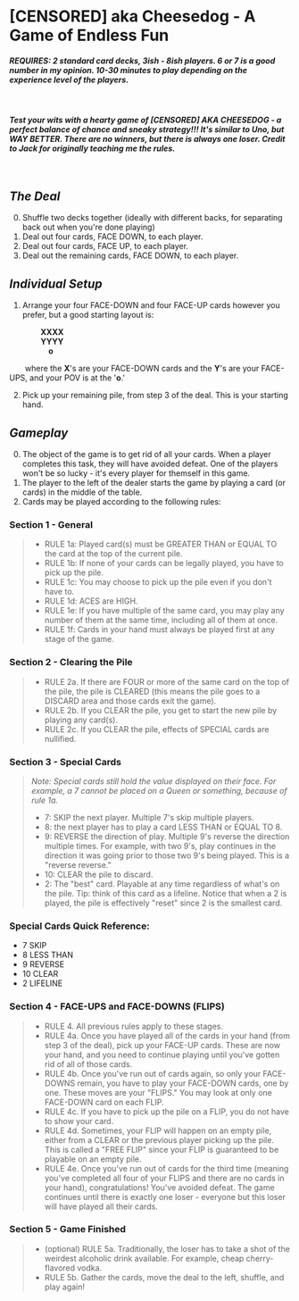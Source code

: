 # **[CENSORED] aka Cheesedog - A Game of Endless Fun**

#### _REQUIRES: 2 standard card decks, 3ish - 8ish players. 6 or 7 is a good number in my opinion. 10-30 minutes to play depending on the experience level of the players\._

<br/>

#### _Test your wits with a hearty game of [CENSORED] AKA CHEESEDOG - a perfect balance of chance and sneaky strategy!!! It's similar to Uno, but WAY BETTER. There are no winners, but there is always one loser. Credit to Jack for originally teaching me the rules._

<br/>

## _The Deal_

0. Shuffle two decks together (ideally with different backs, for separating back out when you're done playing)
1. Deal out four cards, FACE DOWN, to each player.
2. Deal out four cards, FACE UP, to each player.
3. Deal out the remaining cards, FACE DOWN, to each player.

## _Individual Setup_

1. Arrange your four FACE-DOWN and four FACE-UP cards however you prefer, but a good starting layout is:

&emsp;&emsp;&emsp;&emsp;**XXXX**\
&emsp;&emsp;&emsp;&emsp;**YYYY**\
&emsp;&emsp;&emsp;&emsp;&emsp;**o**

&emsp;&emsp;where the **X**'s are your FACE-DOWN cards and the **Y**'s are your FACE-UPS, and your POV is at the '**o**.'

2. Pick up your remaining pile, from step 3 of the deal. This is your starting hand.

## _Gameplay_

0. The object of the game is to get rid of all your cards. When a player completes this task, they will have avoided defeat. One of the players won't be so lucky - it's every player for themself in this game.
1. The player to the left of the dealer starts the game by playing a card (or cards) in the middle of the table.
2. Cards may be played according to the following rules:

### Section 1 - General

> - RULE 1a: Played card(s) must be GREATER THAN or EQUAL TO the card at the top of the current pile.
> - RULE 1b: If none of your cards can be legally played, you have to pick up the pile.
> - RULE 1c: You may choose to pick up the pile even if you don't have to.
> - RULE 1d: ACES are HIGH.
> - RULE 1e: If you have multiple of the same card, you may play any number of them at the same time, including all of them at once.
> - RULE 1f: Cards in your hand must always be played first at any stage of the game.

### Section 2 - Clearing the Pile

> - RULE 2a. If there are FOUR or more of the same card on the top of the pile, the pile is CLEARED (this means the pile goes to a DISCARD area and those cards exit the game).
> - RULE 2b. If you CLEAR the pile, you get to start the new pile by playing any card(s).
> - RULE 2c. If you CLEAR the pile, effects of SPECIAL cards are nullified.

### Section 3 - Special Cards

> _Note: Special cards still hold the value displayed on their face. For example, a 7 cannot be placed on a Queen or something, because of rule 1a._
>
> - 7: SKIP the next player. Multiple 7's skip multiple players.
> - 8: the next player has to play a card LESS THAN or EQUAL TO 8.
> - 9: REVERSE the direction of play. Multiple 9's reverse the direction multiple times. For example, with two 9's, play continues in the direction it was going prior to those two 9's being played. This is a "reverse reverse."
> - 10: CLEAR the pile to discard.
> - 2: The "best" card. Playable at any time regardless of what's on the pile. Tip: think of this card as a lifeline. Notice that when a 2 is played, the pile is effectively "reset" since 2 is the smallest card.

### Special Cards Quick Reference:

- 7 SKIP
- 8 LESS THAN
- 9 REVERSE
- 10 CLEAR
- 2 LIFELINE

### Section 4 - FACE-UPS and FACE-DOWNS (FLIPS)

> - RULE 4. All previous rules apply to these stages.
> - RULE 4a. Once you have played all of the cards in your hand (from step 3 of the deal), pick up your FACE-UP cards. These are now your hand, and you need to continue playing until you've gotten rid of all of those cards.
> - RULE 4b. Once you've run out of cards again, so only your FACE-DOWNS remain, you have to play your FACE-DOWN cards, one by one. These moves are your "FLIPS." You may look at only one FACE-DOWN card on each FLIP.
> - RULE 4c. If you have to pick up the pile on a FLIP, you do not have to show your card.
> - RULE 4d. Sometimes, your FLIP will happen on an empty pile, either from a CLEAR or the previous player picking up the pile. This is called a "FREE FLIP" since your FLIP is guaranteed to be playable on an empty pile.
> - RULE 4e. Once you've run out of cards for the third time (meaning you've completed all four of your FLIPS and there are no cards in your hand), congratulations! You've avoided defeat. The game continues until there is exactly one loser - everyone but this loser will have played all their cards.

### Section 5 - Game Finished

> - (optional) RULE 5a. Traditionally, the loser has to take a shot of the weirdest alcoholic drink available. For example, cheap cherry-flavored vodka.
> - RULE 5b. Gather the cards, move the deal to the left, shuffle, and play again!
